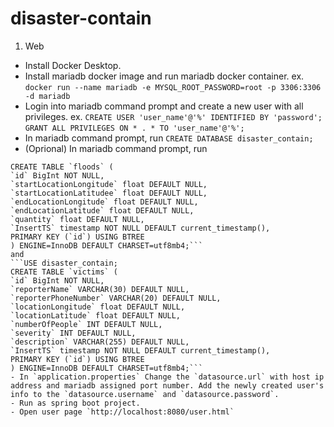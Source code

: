 # disaster-contain
1. Web
  - Install Docker Desktop.
  - Install mariadb docker image and run mariadb docker container. ex. `docker run --name mariadb -e MYSQL_ROOT_PASSWORD=root -p 3306:3306 -d mariadb`
  - Login into mariadb command prompt and create a new user with all privileges. ex. `CREATE USER 'user_name'@'%' IDENTIFIED BY 'password';` `GRANT ALL PRIVILEGES ON * . * TO 'user_name'@'%';`
  - In mariadb command prompt, run `CREATE DATABASE disaster_contain;`
  - (Oprional) In mariadb command prompt, run 
  ```USE disaster_contain;
CREATE TABLE `floods` (
  `id` BigInt NOT NULL,
  `startLocationLongitude` float DEFAULT NULL,
  `startLocationLatitudee` float DEFAULT NULL,
  `endLocationLongitude` float DEFAULT NULL,
  `endLocationLatitude` float DEFAULT NULL,
  `quantity` float DEFAULT NULL,
  `InsertTS` timestamp NOT NULL DEFAULT current_timestamp(),
  PRIMARY KEY (`id`) USING BTREE
) ENGINE=InnoDB DEFAULT CHARSET=utf8mb4;``` 
  and 
  ```USE disaster_contain;
CREATE TABLE `victims` (
  `id` BigInt NOT NULL,
  `reporterName` VARCHAR(30) DEFAULT NULL,
  `reporterPhoneNumber` VARCHAR(20) DEFAULT NULL,
  `locationLongitude` float DEFAULT NULL,
  `locationLatitude` float DEFAULT NULL,
  `numberOfPeople` INT DEFAULT NULL,
  `severity` INT DEFAULT NULL,
  `description` VARCHAR(255) DEFAULT NULL,
  `InsertTS` timestamp NOT NULL DEFAULT current_timestamp(),
  PRIMARY KEY (`id`) USING BTREE
) ENGINE=InnoDB DEFAULT CHARSET=utf8mb4;```
  - In `application.properties` Change the `datasource.url` with host ip address and mariadb assigned port number. Add the newly created user's info to the `datasource.username` and `datasource.password`.
  - Run as spring boot project.
  - Open user page `http://localhost:8080/user.html`
